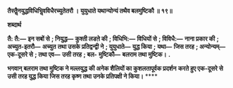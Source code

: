 **तैस्तैॢनयुद्धविधिभिॢवविधैरच्युतेतरौ ।** **युयुधाते यथान्योन्यं तथैव बलमुष्टिकौ ॥ १९॥** 

**शब्दार्थ** 

**तै: तै:—** **इन सबों से** **; नियुद्ध—** **कुश्ती लडऩे की** **; विधिभि:—** **विधियों से** **; विविधै:—** **नाना प्रकार की** **; अच्युत-इतरौ—** **अच्युत** **तथा उसके प्रतिद्वन्द्वी ने** **; युयुधाते—** **युद्ध किया** **; यथा—** **जिस तरह** **; अन्योन्यम्—** **एक-दूसरे से** **; तथा एव—** **उसी तरह** **; बल-** **मुष्टिकौ—** **बलराम तथा मुष्टिक।** **.** 

**भगवान् बलराम तथा मुष्टिक ने मल्लयुद्ध की अनेक शैलियों का कुशलतापूर्वक प्रदर्शन** **करते हुए एक-दूसरे से उसी तरह युद्ध किया जिस तरह कृष्ण तथा उनके प्रतिपक्षी ने किया।** **** 